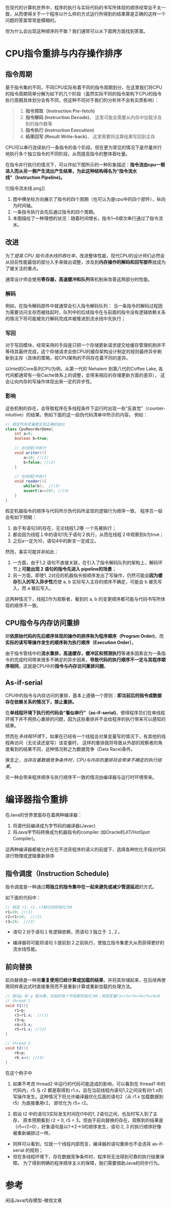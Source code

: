 在现代的计算机世界中，程序的执行与实际代码的书写所体现的顺序经常会不太一致，从而使得关于一个程序以什么样的方式运行所得到的结果算是正确的这样一个问题的答案常常是模糊的。

但为什么会出现这种顺序的不致？我们通常可以从下面两方面找到答案。

# CPU指令重排与内存操作排序
## 指令周期
基于指令集的不同，不同CPU实际有着不同的指令周期划分，在这里我们将CPU的指令周期简单分解为如下的几个阶段（虽然实际不同的指令架构下CPU的指令执行周期具体划分会有不同，但这种不同对于我们的分析并不会有实质影响）：

  >1. **指令预取（Instruction Pre-fetch)**
  >2. **指令解码 (Instruction Decode)**， 这里可能会需要从内存中加载涉及到的操作数等
  >3. **指令执行 (Instruction Execution)**
  >4. **结果回写 (Result Write-back)**， 这里需要将运算结果写回到主存

CPU可以串行连续执行一条指令的各个阶段，但在更为常见的情况下是尽量并行地执行多个独立指令的不同阶段，从而提高指令的整体吞吐量。

在指令并行执行的情况下，可以作如下图所示的一种形象描述：**指令流由cpu一侧进入而从另一侧产生流出产生结果，为此这种结构得名为“指令流水线”（Instruction Pipeline)。**

![[指令流水线.png]]

1. 图中横坐标方向展示了指令的四个周期（也可认为是cpu中的四个部件），纵向为时间轴。
2. 一条指令执行会先后通过指令的四个周期。
3. 本图描绘了一种理想的状况：随着时间增长，指令1~6顺次串行通过了指令流水。

## 改进
为了*提高 CPU 指令流水线的吞吐率*，改进整体性能，现代CPU的设计师们必然会从目前性能最低的部分入手来做出调整，涉及到**内存操作的解码和回写部件**就成为了被关注的重点。

通常设计师会使用**寄存器，高速缓冲和队列**等机制来改善这两部分的性能。

### 解码
例如，在指令解码部件中就通常会引入指令解码队列：
当一条指令的解码过程因为需要访问主存而被挂起时，队列中的后续指令在与前面的指令没有逻辑依赖关系的情况下将可能被先行解码完成并被推进到流水线中先执行；

### 写回
对于写回模块，经常采用的手段是只把一个存储更新请求提交给缓存管理机制并不等待其最终完成，这个存储请求会依CPU的缓存架构设计制定的规则最终异步刷新到主存（具体的策略，视CPU架构的不同存在着不同的差异。

以Intel的Core系列CPU为例，从第一代的 Nehalem 到第八代的Coffee Lake, 各代间都通常有一些Cache体系上的调整，会带来相应的存储更新方面的差异）， 这会让向内存的写操作体现出来一定的异步性。

### 影响

这些机制的存在，会导致程序在多线程条件下运行时出现一些“反直觉”（counter-intuitive）的结果。例如下面的这一段伪代码清单中所示的内容。
例如：
```java
// 假定所有变量都实现正确初始化
class CpuReorderDemo{
	int a=0;
	boolean b=true;
	
	// 在线程1中执行
	void writer(){
		a=10; //(1)
		b=false; //(2)
	}
	
	// 在线程2中执行
	void reader(){
		while(b);  //(3)
		assert(a==10); //(4)
	}
}
```

假定机器指令的顺序与代码所示伪代码所呈现的逻辑行为顺序一致， 程序员一般会有如下预期：
1. 由于有语句3的存在，无论线程1,2哪 一个先被执行；
2. 都会因为线程１中的语句1先于语句２执行，从而在线程２中观察到b为true；
3. 之后a一定为10，语句4中的断言一定成立。

然而，事实可能并非如此：
1. 一方面，由于1,2 语句不直接关联，在引入了指令解码队列的架构上，解码环节上**可能出现 2 语句的指令先进入 pipeline的场景**；
2. 另一方面，即使1, 2对应的机器指令按顺序发出了写操作，仍然可能会**因为缓存引入的写入异步性**而使 a, b 实际写入主存的顺序不确定，可能会 b 被先写入，而 a 被后写入。

这两种情况下，线程2作为观察者，看到的 a, b 的变更顺序都可能与代码书写所体现的顺序不一致。

## CPU指令与内存访问重排
把**依原始代码的先后顺序体现的操作的排序称为程序顺序（Program Order)**，而**实际的读写等操作发生的顺序称为执行顺序（Execution Order）**。

由于指令管线中的**流水重排，高速缓存，缓冲区和预测执行**等诸多因素会为一条指令的完成时间带来很多不确定的异步因素，**导致代码的执行顺序不一定与其程序顺序相同**，这就是CPU中的**指令与内存访问重排问题**。

 ## As-if-serial
CPU中的指令与内存访问的重排，基本上遵循一个原则：**即当前后的指令或数据存在依赖关系的情况下，禁止重排。**

在**单线程环境下执行的代码会“看似串行”（as-if-serial)**，使得程序员们在单线程环境下并不用担心重排的问题，因为这些重排并不会给程序的执行带来可以感知的结果。

然而在*多线程环境*下，如果在已经有一个线程会对某变量写的情况下，有其他的线程再访问（无论读还是写）该变量时， 这样的重排就将导致从外部的观察者的角度看到的结果不同，这种情况称之为数据竞争（Data Race)条件。

换言之，*当存在着数据竞争条件时，CPU与内存的重排将会带来不确定的执行结果*。

另一种会带来程序顺序与执行顺序不一致的情况由编译器与运行时环境带来。

# 编译器指令重排
在Java的世界里面存在着两种编译器：
1. 将源代码编译成为字节码的编译器(Javac)
2. 将Java字节码转换成为机器指令的compiler (如Oracle的JIT/HotSpot Compiler)。

这两种编译器都被允许在在不违背程序的语义的前提下，选择各种优化手段对代码进行物理或逻辑重新排序

## 指令调度（Instruction Schedule)
指令调度是一种通过**将独立的指令集中在一起来避免或减少管道延迟**的方式。

如下面的代码中：
```java
// 假定 r1，r2，r3都已经初始化为0
r1=10; //(1)
r2=r1+10;  //(2)
r3=20;  //(3)
```

- 语句２对于语句１有逻辑依赖，而语句３独立于 １,２。

- 编译器将可能将语句３提前到２之前执行，使独立指令集更大从而获得更好的流水线性能。


## 前向替换
前向替换是一种用**重复使用已经计算或加载的结果**，并将其存储起来，在后续再使用同样表达式时直接重用而不是重新计算或重新加载的处理方法。

```java
// 假设p 和 q 是对象，初始的各个字段都初始化为0；局部变量r1=r2=r3=r4=r5=r6=0
// thread 1
void t1(){
	r1=p;
	r2=r1.x;  //(1)
	r3=q;
	r4=r3.x;
	r5=r1.x; //(2)
}

// thread 2
void t2(){
	r6=p;
	r6.x=3; //(3)
}
```

在这个例子中
1. 如果不考虑 thread2 中运行的代码可能造成的影响，可以看到在 thread1 中的代码内，r5 与 r2 都是取得到 r1.x，且在当前线程内语句1,2之间没有对r1.x的写操作发生。这种情况下将允许编译器优化后面的语句2（从 r1.x 加载数据到 r5）为直接重用r2， 即优化为 r5= r2。

2. 假设 t2 中的语句3实际发生时间在t1中的1, 2语句之间，也及时写入到了主存， 原本预期看到 r2 = 0, r5 = 3。但由于前向替换的存在，观察到的结果是（r5=r2=0），好象语句是以1->2->3的顺序发生，语句 2, 3 的执行顺序好像被重新编排过一样。


- 同样可以看到，仅就一个线程内部而言，编译器的语句重排也不会违背 as-if-serial 的规则；
- 但在多线程环境下，存在数据竞争条件时，程序将无法得到可靠的执行结果保障。
为了得到明确的程序顺序主义的保障，我们需要借助Java的同步行为。


# 参考
 闲话Java内存模型-微信文章